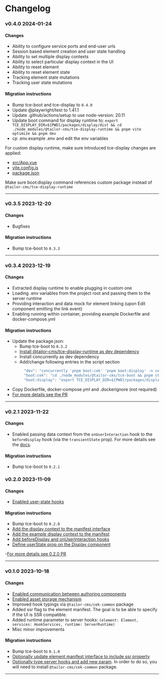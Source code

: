 # Changelog

### v0.4.0 2024-01-24

#### Changes
- Ability to configure service ports and end-user urls
- Session based element creation and user state handling
- Ability to set multiple display contexts
- Ability to select particular display context in the UI
- Ability to reset element
- Ability to reset element state
- Tracking element state mutations
- Tracking user state mutations

#### Migration instructions
- Bump tce-boot and tce-display to `0.4.0`
- Update @playwright/test to 1.41.1
- Update .github/actions/setup to use node-version: 20.11
- Update boot command for display runtime to:
  `export TCE_DISPLAY_DIR=${PWD}/packages/display/dist && cd ./node_modules/@tailor-cms/tce-display-runtime && pnpm vite optimize && pnpm dev`
- cp .env.example .env and edit the env variables

For custom display runtime, make sure introduced tce-display changes are applied:
- [src/App.vue](https://github.com/tailor-cms/xt/pull/11/files#diff-db34c38a347cc14337f0cf448966777333b1b6fc3873938a9c08886e779a31b9)
- [vite.config.js](https://github.com/tailor-cms/xt/pull/11/files#diff-c809e1053d727cda339ff7dcfb8a9d152af08c8c7ebd2d52c4d8270ae757b39a)
- [package.json](https://github.com/tailor-cms/xt/pull/11/files#diff-40493a968ba64f33ff15183fa6ff583764e57a53fc612a15667b858d7a1d72b1)

Make sure boot:display command references custom package instead of
`@tailor-cms/tce-display-runtime`

---

### v0.3.5 2023-12-20

#### Changes
- Bugfixes

#### Migration instructions
- Bump tce-boot to `0.3.3`

---

### v0.3.4 2023-12-19

#### Changes
- Extracted display runtime to enable plugging in custom one
- Loading .env variables from the project root and passing them to the server
  runtime
- Providing interaction and data mock for element linking (upon Edit component
  emitting the link event)
- Enabling running within container, providing example Dockerfile and
  docker-compose.yml

#### Migration instructions
- Update the package.json:
  - Bump tce-boot to `0.3.2`
  - [Install @tailor-cms/tce-display-runtime as dev dependency](https://github.com/tailor-cms/tce-template/blob/chore/extract-display-runtime-from-boot/package.json#L46)
  - Install concurrently as dev dependency
  - Add/change following entries in the script section
    ```js
      "dev": "concurrently 'pnpm boot:cek' 'pnpm boot:display' -n cek,display-runtime -c blue,cyan",
      "boot:cek": "cd ./node_modules/@tailor-cms/tce-boot && pnpm start",
      "boot:display": "export TCE_DISPLAY_DIR=${PWD}/packages/display/dist && cd ./node_modules/@tailor-cms/tce-display-runtime && pnpm dev optimize && pnpm dev",
    ```
- Copy Dockerfile, docker-compose.yml and .dockerignore (not required)
- [For more details see the PR](https://github.com/tailor-cms/tce-template/pull/26/files)

---

### v0.2.1 2023-11-22

#### Changes
- Enabled passing data context from the `onUserInteraction` hook to the
  `beforeDisplay` hook (via the `transientState` prop). For more details see the
  [docs](https://tailor-cms.github.io/xt/server-package.html#onuserinteraction-hook).

#### Migration instructions
- Bump tce-boot to `0.2.1`

### v0.2.0 2023-11-09

#### Changes
- [Enabled user-state hooks](https://tailor-cms.github.io/xt/server-package.html#user-state-hooks)

#### Migration instructions
- Bump tce-boot to `0.2.0`
- [Add the display context to the manifest interface](https://github.com/tailor-cms/tce-template/pull/16/files#diff-363caee1e8047788dee5a0a3feca5d40a88c160dd36abadb550e8577ae0d3244R38)
- [Add the example display context to the manifest](https://github.com/tailor-cms/tce-template/pull/16/files#diff-c248ce0c077134efe1982e29743139541a2d28d6ace0e3f6e5a50cf09f1beaafR29)
- [Add beforeDisplay and onUserInteraction hooks](https://github.com/tailor-cms/tce-template/pull/16/files#diff-8e6dfbbfb522575fe7c568c2de518bf9de351de83c9dbb48eaa865cd54450eb3R40)
- [Define userState prop on the Display component](https://github.com/tailor-cms/tce-template/pull/16/files#diff-cfb5d05096f2f57087b355fa04ea9ac63033d96b4f1100db0991c69baa4aebc7R12)

-[For more details see 0.2.0 PR](https://github.com/tailor-cms/tce-template/pull/16/files)

---

### v0.1.0 2023-10-18

#### Changes
- [Enabled communication between authoring components](https://tailor-cms.github.io/xt/edit-package.html#communication-between-components)
- [Enabled asset storage mechanism](https://tailor-cms.github.io/xt/file-storage.html)
- Improved hook typings via `@tailor-cms/cek-common` package
- Added ssr flag to the element manifest. The goal is to be able to specify if
  the UI is SSR compatible.
- Added runtime parameter to server hooks:
  `(element: Element, services: HookServices, runtime: ServerRuntime)`
- Misc minor improvements

#### Migration instructions
- Bump tce-boot to `0.1.0`
- [Optionally update element manifest interface to include ssr property](https://github.com/tailor-cms/tce-template/blob/main/packages/manifest/src/interfaces.ts#L28)
- [Optionally type server hooks and add new param](https://github.com/tailor-cms/tce-template/blob/main/packages/server/src/index.ts#L6).
  In order to do so, you will need to install `@tailor-cms/cek-common` package.

---
